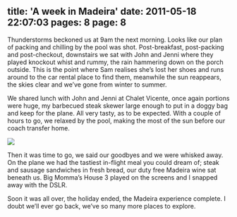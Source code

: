 title: 'A week in Madeira'
date: 2011-05-18 22:07:03
pages: 8
page: 8
---

Thunderstorms beckoned us at 9am the next morning. Looks like our plan of packing and chilling by the pool was shot. Post-breakfast, post-packing and post-checkout, downstairs we sat with John and Jenni where they played knockout whist and rummy, the rain hammering down on the porch outside. This is the point where Sam realises she’s lost her shoes and runs around to the car rental place to find them, meanwhile the sun reappears, the skies clear and we’ve gone from winter to summer.

We shared lunch with John and Jenni at Chalet Vicente, once again portions were huge, my barbecued steak skewer large enough to put in a doggy bag and keep for the plane. All very tasty, as to be expected. With a couple of hours to go, we relaxed by the pool, making the most of the sun before our coach transfer home.

[![](http://host.trivialbeing.org/up/small/madeira-146-home-time.jpg)](http://host.trivialbeing.org/up/madeira-146-home-time.jpg)

Then it was time to go, we said our goodbyes and we were whisked away. On the plane we had the tastiest in-flight meal you could dream of; steak and sausage sandwiches in fresh bread, our duty free Madeira wine sat beneath us. Big Momma’s House 3 played on the screens and I snapped away with the DSLR.

Soon it was all over, the holiday ended, the Madeira experience complete. I doubt we’ll ever go back, we’ve so many more places to explore.

